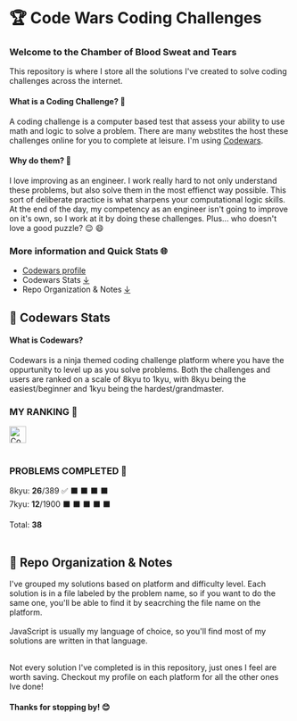 # 🏆 Code Wars Coding Challenges

### Welcome to the Chamber of Blood Sweat and Tears 
This repository is where I store all the solutions I've created to solve coding challenges across the internet. 

#### What is a Coding Challenge? 🧩
A coding challenge is a computer based test that assess your ability to use math and logic to solve a problem. There are many webstites the host these challenges online for you to complete at leisure. I'm using [Codewars](https://www.codewars.com).

#### Why do them? 🤔 
I love improving as an engineer. I work really hard to not only understand these problems, but also solve them in the most effienct way possible. This sort of deliberate practice is what sharpens your computational logic skills. At the end of the day, my competency as an engineer isn't going to improve on it's own, so I work at it by doing these challenges. Plus... who doesn't love a good puzzle? 😌 😄


### More information and Quick Stats 🌐
- [Codewars profile](https://www.codewars.com/users/tdo95)
- Codewars Stats [ ↓ ](#codewars)
- Repo Organization & Notes [ ↓ ](#notes)

<h2 id="codewars">🚩 Codewars Stats</h2>

#### What is Codewars?
Codewars is a ninja themed coding challenge platform where you have the oppurtunity to  level up as you solve problems. Both the challenges and users are ranked on a scale of 8kyu to 1kyu, with 8kyu being the easiest/beginner and 1kyu being the hardest/grandmaster.
<br>

### MY RANKING 🥇

<img src="https://www.codewars.com/users/tdo95/badges/micro" height="30" alt= "Codewars badge with ranking"><br><br>

### PROBLEMS COMPLETED 🔘  
8kyu: **26**/389 ✅ ⬛️ ⬛️ ⬛️ ⬛️  
7kyu: **12**/1900 ⬛️ ⬛️ ⬛️ ⬛️ ⬛️ 

Total: **38**
<br><br> 
<h2 id="notes">📓 Repo Organization & Notes</h2>
I've grouped my solutions based on platform and difficulty level. Each solution is in a file labeled by the problem name, so if you want to do the same one, you'll be able to find it by seacrching the file name on the platform.  
<br><br>
JavaScript is usually my language of choice, so you'll find most of my solutions are written in that language.<br><br>

Not every solution I've completed is in this repository,  just ones I feel are worth saving. Checkout my profile on each platform for all the other ones Ive done!

#### Thanks for stopping by! 😊
